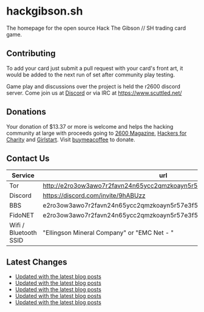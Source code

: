# hackgibson.sh
The homepage for the open source Hack The Gibson // SH trading card game.


## Contributing

To add your card just submit a pull request with your card's front art, it would be added to the next run of set after community play testing.

Game play and discussions over the project is held the r2600 discord server. Come join us at [Discord](https://discord.com/invite/9hABUzz) or via IRC at https://www.scuttled.net/


## Donations

Your donation of $13.37 or more is welcome and helps the hacking community at large with proceeds going to [2600 Magazine](https://2600.com/), [Hackers for Charity](https://hackersforcharity.org) and [Girlstart](https://girlstart.org).  Visit [buymeacoffee](https://www.buymeacoffee.com/hackgibson.sh) to donate.


## Contact Us

Service | url
-|-
Tor | http://e2ro3ow3awo7r2favn24n65ycc2qmzkoayn5r57e3f56nvjwdcgg32ad.onion
Discord | https://discord.com/invite/9hABUzz
BBS | e2ro3ow3awo7r2favn24n65ycc2qmzkoayn5r57e3f56nvjwdcgg32ad.onion:23
FidoNET | e2ro3ow3awo7r2favn24n65ycc2qmzkoayn5r57e3f56nvjwdcgg32ad.onion:24554
Wifi / Bluetooth SSID | "Ellingson Mineral Company" or "EMC Net - <fidonet address>"

## Latest Changes
<!-- BLOG-POST-LIST:START -->
- [Updated with the latest blog posts](https://github.com/DFW2600/hackgibson.sh/commit/5d2cbe75fff214cab601db9a2323d4a344f4acd7)
- [Updated with the latest blog posts](https://github.com/DFW2600/hackgibson.sh/commit/a5c5da3d3ac1132e013cc8fc09a444eeb1e49e20)
- [Updated with the latest blog posts](https://github.com/DFW2600/hackgibson.sh/commit/9f40630b7209d835d280a7ad9e2814ffe212bd14)
- [Updated with the latest blog posts](https://github.com/DFW2600/hackgibson.sh/commit/23fabb33240d31db300dfd4405711191a4aa9f6a)
- [Updated with the latest blog posts](https://github.com/DFW2600/hackgibson.sh/commit/4987535d25d8ed0084257dbe57acaf54d50bde42)
<!-- BLOG-POST-LIST:END -->
